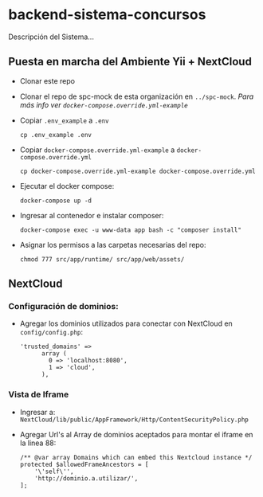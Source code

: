 # backend-sistema-concursos
Descripción del Sistema...


## Puesta en marcha del Ambiente Yii + NextCloud
  - Clonar este repo

  - Clonar el repo de spc-mock de esta organización en `../spc-mock`. *Para más info  ver `docker-compose.override.yml-example`*

  - Copiar `.env_example` a `.env`

	```
    cp .env_example .env
	```
  - Copiar `docker-compose.override.yml-example` a `docker-compose.override.yml`

	```
	cp docker-compose.override.yml-example docker-compose.override.yml
	```
  - Ejecutar el docker compose:

	```
	docker-compose up -d
	```

  - Ingresar al contenedor e instalar composer:

	```
	docker-compose exec -u www-data app bash -c "composer install" 
	```

  - Asignar los permisos a las carpetas necesarias del repo:

	```
	chmod 777 src/app/runtime/ src/app/web/assets/
	```

## NextCloud

### Configuración de dominios:
- Agregar los dominios utilizados para conectar con NextCloud en `config/config.php`:

	```
	'trusted_domains' => 
		  array (
		    0 => 'localhost:8080',
		    1 => 'cloud',
		  ),
	```


### Vista de Iframe
  - Ingresar a: `NextCloud/lib/public/AppFramework/Http/ContentSecurityPolicy.php`
  - Agregar Url's al Array de dominios aceptados para montar el iframe en la linea 88:

	```
	/** @var array Domains which can embed this Nextcloud instance */
	protected $allowedFrameAncestors = [
		'\'self\'',
		'http://dominio.a.utilizar/',
	];
	```

